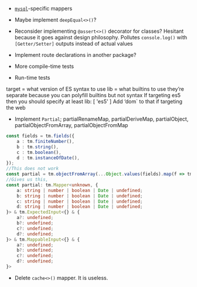 + [`mysql`](https://github.com/mysqljs/mysql)-specific mappers

+ Maybe implement `deepEqual<>()`?
+ Reconsider implementing `@assert<>()` decorator for classes?
  Hesitant because it goes against design philosophy.
  Pollutes `console.log()` with `[Getter/Setter]` outputs instead of actual values
+ Implement route declarations in another package?
+ More compile-time tests
+ Run-time tests

target = what version of ES syntax to use
lib = what builtins to use
they’re separate because you can polyfill builtins but not syntax
If targeting es5 then you should specify at least lib: [ 'es5' ]
Add ‘dom` to that if targeting the web

+ Implement `Partial`; partialRenameMap, partialDeriveMap, partialObject, partialObjectFromArray, partialObjectFromMap
```ts
const fields = tm.fields({
    a : tm.finiteNumber(),
    b : tm.string(),
    c : tm.boolean(),
    d : tm.instanceOfDate(),
});
//This does not work
const partial = tm.objectFromArray(...Object.values(fields).map(f => tm.optional(f)));
//Gives us this,
const partial: tm.Mapper<unknown, {
    a: string | number | boolean | Date | undefined;
    b: string | number | boolean | Date | undefined;
    c: string | number | boolean | Date | undefined;
    d: string | number | boolean | Date | undefined;
}> & tm.ExpectedInput<{} & {
    a?: undefined;
    b?: undefined;
    c?: undefined;
    d?: undefined;
}> & tm.MappableInput<{} & {
    a?: undefined;
    b?: undefined;
    c?: undefined;
    d?: undefined;
}>
```

+ Delete `cache<>()` mapper. It is useless.
